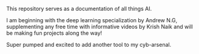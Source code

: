 This repository serves as a documentation of all things AI.

I am beginning with the deep learning specialization by Andrew N.G, supplementing any free time with informative videos by Krish Naik and will be making fun projects along the way!

Super pumped and excited to add another tool to my cyb-arsenal.

